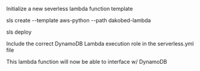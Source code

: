 

Initialize a new severless lambda function template

sls create --template aws-python --path dakobed-lambda

sls deploy

Include the correct DynamoDB Lambda execution role in the serverless.yml file


This lambda function will now be able to interface w/ DynamoDB

